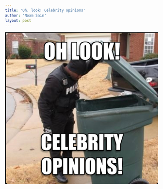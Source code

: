 ```yaml
---
title: 'Oh, look! Celebrity opinions'
author: 'Noam Sain'
layout: post
---
```


![Celebrity opinions](/assets/2023/2023-07-03-celebrity-opinions.jpg "Celebrity opinions")

